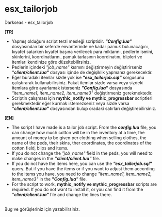 # esx_tailorjob
Darkseas - esx_tailorjob

<b>[TR]</b> <br/>
- Yapmış olduğum script terzi mesleği scriptidir. <b><i>"Config.lua"</b></i> dosyasından bir seferde envanterinde ne kadar pamuk bulunacağını, kıyafet satarken kıyafet başına verilecek para miktarını, pedlerin ismini, skinlerini, koordinatlarını, pamuk tarlasının koordinatını, blipleri ve itemları kendinize göre düzeltebilirsiniz.
- Pedlerin içindeki <i>"job_name"</i> kısmını değiştirmeyin değiştirirseniz <b><i>"client/client.lua"</b></i> dosyası içinde de değişiklik yapmanız gerekecektir.
- Eğer buradaki itemlar sizde yok ise <b><i>"esx_tailorjob.sql"</b></i> sorgusunu çalıştırarak kullanabilirsiniz. Fakat itemlar sizde varsa veya sizdeki itemlara göre ayarlamak isterseniz <b><i>"Config.lua"</b></i> dosyasında <i>"item_name1, item_name2, item_name3"</i> değiştirmeniz gerekmektedir.
- Scriptin çalışması için <b>mythic_notify ve mythic_progressbar</b> scriptleri gerekmektedir eğer kurmak istemezseniz veya sizde varsa <b><i>"client/client.lua"</b></i> dosyasından bulup oradaki satırları değiştirebilirsiniz.


<b>[EN]</b> <br/>
- The script I have made is a tailor job script. From the <b><i>config.lua</b></i> file, you can change how much cotton will be in the inventory at a time, the amount of money to be given per clothing when selling clothes, the name of the peds, their skins, ther coordinates, the coordinates of the cotton field, blips and items.
- If you do not change the <i>"job_name"</i> field in the peds, you will need to make changes in the <b><i>"client/client.lua"</b></i> file.
- If you do not have the items here, you can use the <b><i>"esx_tailorjob.sql"</b></i> query. But if you have the items or if you want to adjust them according to the items you have, you need to change <i>"item_name1, item_name2, item_name3"</i> in the <b><i>"Config.lua"</b></i> file.
- For the script to work, <b>mythic_notify ve mythic_progressbar</b> scripts are required. If you do not want to install it, or you can find it from the <b><i>"client/client.lua"</b></i>  file and change the lines there.

<br/>
Bug ve görüşleriniz için yazabilirsiniz.
